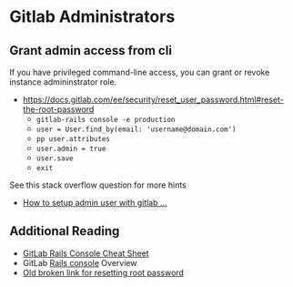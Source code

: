 # Gitlab Administrators

## Grant admin access from cli

If you have privileged command-line access, you can grant or revoke instance admininstrator role.
- https://docs.gitlab.com/ee/security/reset_user_password.html#reset-the-root-password
  - `gitlab-rails console -e production`
  - `user = User.find_by(email: 'username@domain.com')`
  - `pp user.attributes`
  - `user.admin = true`
  - `user.save`
  - `exit`
  
See this stack overflow question for more hints
- [How to setup admin user with gitlab ...][1]

## Additional Reading

- [GitLab Rails Console Cheat Sheet][2]
- GitLab [Rails console][4] Overview
- [Old broken link for resetting root password][3]

[1]: https://stackoverflow.com/questions/11761396/how-to-setup-admin-user-with-gitlab-with-ldap-authentication
[2]: https://docs.gitlab.com/ee/administration/troubleshooting/gitlab_rails_cheat_sheet.html
[3]: https://docs.gitlab.com/12.10/ee/security/reset_root_password.html
[4]: https://docs.gitlab.com/ee/administration/operations/rails_console.html
